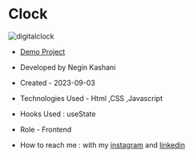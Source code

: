 # Clock
![digitalclock](https://github.com/NeginKashani/Clock/assets/109550062/9912576a-2d28-4dbf-bacf-e5aa001e2b08)

- [Demo Project](https://neginkashani.github.io/Clock/)

- Developed by Negin Kashani

- Created - 2023-09-03

- Technologies Used - Html ,CSS ,Javascript

- Hooks Used : useState 

- Role - Frontend

- How to reach me : with my [instagram](https://instagram.com/negin_kashweb?igshid=NTc4MTIwNjQ2YQ==
) and [linkedin](https://www.linkedin.com/in/negin-kashani-567840b8)
